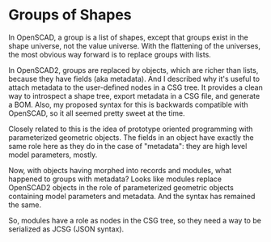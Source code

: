 # Groups of Shapes
In OpenSCAD, a group is a list of shapes, except that groups exist in the
shape universe, not the value universe. With the flattening of the universes,
the most obvious way forward is to replace groups with lists.

In OpenSCAD2, groups are replaced by objects, which are richer than lists,
because they have fields (aka metadata). And I described why it's useful
to attach metadata to the user-defined nodes in a CSG tree. It provides a
clean way to introspect a shape tree, export metadata in a CSG file,
and generate a BOM. Also, my proposed syntax for this is backwards compatible
with OpenSCAD, so it all seemed pretty sweet at the time.

Closely related to this is the idea of prototype oriented programming
with parameterized geometric objects. The fields in an object have exactly
the same role here as they do in the case of "metadata": they are high level
model parameters, mostly.

Now, with objects having morphed into records and modules, what happened
to groups with metadata? Looks like modules replace OpenSCAD2 objects
in the role of parameterized geometric objects containing model parameters
and metadata. And the syntax has remained the same.

So, modules have a role as nodes in the CSG tree, so they need a way to
be serialized as JCSG (JSON syntax).
